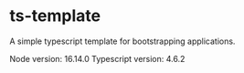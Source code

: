 # ts-template
A simple typescript template for bootstrapping applications.

Node version: 16.14.0
Typescript version: 4.6.2